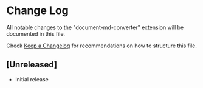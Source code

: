 # Change Log

All notable changes to the "document-md-converter" extension will be documented in this file.

Check [Keep a Changelog](http://keepachangelog.com/) for recommendations on how to structure this file.

## [Unreleased]

- Initial release